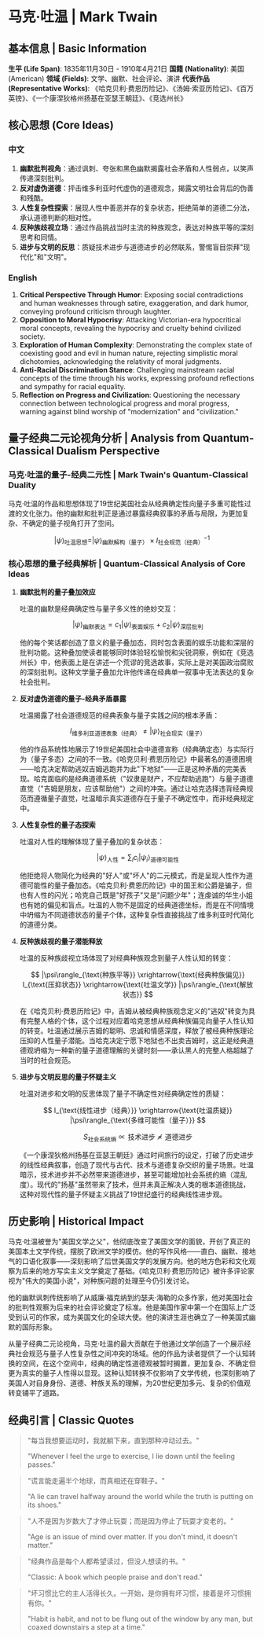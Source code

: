 # 马克·吐温 | Mark Twain

## 基本信息 | Basic Information

**生平 (Life Span)**: 1835年11月30日 - 1910年4月21日
**国籍 (Nationality)**: 美国 (American)
**领域 (Fields)**: 文学、幽默、社会评论、演讲
**代表作品 (Representative Works)**: 《哈克贝利·费恩历险记》、《汤姆·索亚历险记》、《百万英镑》、《一个康涅狄格州扬基在亚瑟王朝廷》、《竞选州长》

## 核心思想 (Core Ideas)

### 中文
1. **幽默批判视角**：通过讽刺、夸张和黑色幽默揭露社会矛盾和人性弱点，以笑声传递深刻批判。
2. **反对虚伪道德**：抨击维多利亚时代虚伪的道德观念，揭露文明社会背后的伪善和残酷。
3. **人性复杂性探索**：展现人性中善恶并存的复杂状态，拒绝简单的道德二分法，承认道德判断的相对性。
4. **反种族歧视立场**：通过作品挑战当时主流的种族观念，表达对种族平等的深刻思考和同情。
5. **进步与文明的反思**：质疑技术进步与道德进步的必然联系，警惕盲目崇拜"现代化"和"文明"。

### English
1. **Critical Perspective Through Humor**: Exposing social contradictions and human weaknesses through satire, exaggeration, and dark humor, conveying profound criticism through laughter.
2. **Opposition to Moral Hypocrisy**: Attacking Victorian-era hypocritical moral concepts, revealing the hypocrisy and cruelty behind civilized society.
3. **Exploration of Human Complexity**: Demonstrating the complex state of coexisting good and evil in human nature, rejecting simplistic moral dichotomies, acknowledging the relativity of moral judgments.
4. **Anti-Racial Discrimination Stance**: Challenging mainstream racial concepts of the time through his works, expressing profound reflections and sympathy for racial equality.
5. **Reflection on Progress and Civilization**: Questioning the necessary connection between technological progress and moral progress, warning against blind worship of "modernization" and "civilization."

## 量子经典二元论视角分析 | Analysis from Quantum-Classical Dualism Perspective

### 马克·吐温的量子-经典二元性 | Mark Twain's Quantum-Classical Duality

马克·吐温的作品和思想体现了19世纪美国社会从经典确定性向量子多重可能性过渡的文化张力。他的幽默和批判正是通过暴露经典叙事的矛盾与局限，为更加复杂、不确定的量子视角打开了空间。

$$
|\psi\rangle_{\text{吐温思想}} = |\psi\rangle_{\text{幽默解构（量子）}} \times I_{\text{社会规范（经典）}}^{-1}
$$

### 核心思想的量子经典解析 | Quantum-Classical Analysis of Core Ideas

1. **幽默批判的量子叠加效应**

   吐温的幽默是经典确定性与量子多义性的绝妙交互：

   $$
   |\psi\rangle_{\text{幽默表达}} = c_1|\psi\rangle_{\text{表面娱乐}} + c_2|\psi\rangle_{\text{深层批判}}
   $$

   他的每个笑话都创造了意义的量子叠加态，同时包含表面的娱乐功能和深层的批判功能。这种叠加使读者能够同时体验轻松愉悦和尖锐洞察，例如在《竞选州长》中，他表面上是在讲述一个荒谬的竞选故事，实际上是对美国政治腐败的深刻批判。这种文学量子叠加允许他传递在经典单一叙事中无法表达的复杂社会批判。

2. **反对虚伪道德的量子-经典矛盾暴露**

   吐温揭露了社会道德规范的经典表象与量子实践之间的根本矛盾：

   $$
   I_{\text{维多利亚道德表象（经典）}} \neq |\psi\rangle_{\text{社会现实（量子）}}
   $$

   他的作品系统性地展示了19世纪美国社会中道德宣称（经典确定态）与实际行为（量子多态）之间的不一致。《哈克贝利·费恩历险记》中最著名的道德困境——哈克决定帮助逃奴吉姆逃跑并为此"下地狱"——正是这种矛盾的完美表现。哈克面临的是经典道德系统（"奴隶是财产，不应帮助逃跑"）与量子道德直觉（"吉姆是朋友，应该帮助他"）之间的冲突。通过让哈克选择违背经典规范而遵循量子直觉，吐温暗示真实道德存在于量子不确定性中，而非经典规定中。

3. **人性复杂性的量子态探索**

   吐温对人性的理解体现了量子叠加的复杂状态：

   $$
   |\psi\rangle_{\text{人性}} = \sum_i c_i|\psi_i\rangle_{\text{道德可能性}}
   $$

   他拒绝将人物简化为经典的"好人"或"坏人"的二元模式，而是呈现人性作为道德可能性的量子叠加态。《哈克贝利·费恩历险记》中的国王和公爵是骗子，但也有人性的闪光；哈克自己既是"好孩子"又是"问题少年"；连虔诚的华生小姐也有她的偏见和盲点。吐温的人物不是固定的经典道德坐标，而是在不同情境中坍缩为不同道德状态的量子个体，这种复杂性直接挑战了维多利亚时代简化的道德分类。

4. **反种族歧视的量子潜能释放**

   吐温的反种族歧视立场体现了对经典种族观念到量子人性认知的转变：

   $$
   |\psi\rangle_{\text{种族平等}} \xrightarrow{\text{经典种族偏见}} I_{\text{压抑状态}} \xrightarrow{\text{吐温文学}} |\psi\rangle_{\text{解放状态}}
   $$

   在《哈克贝利·费恩历险记》中，吉姆从被经典种族观念定义的"逃奴"转变为具有完整人格的个体，这个过程对应着哈克思想从经典种族偏见向量子人性认知的转变。吐温通过展示吉姆的聪明、忠诚和情感深度，释放了被经典种族理论压抑的人性量子潜能。当哈克决定宁愿下地狱也不出卖吉姆时，这正是经典道德观坍缩为一种新的量子道德理解的关键时刻——承认黑人的完整人格超越了当时的社会规范。

5. **进步与文明反思的量子怀疑主义**

   吐温对进步和文明的反思体现了量子不确定性对经典确定性的质疑：

   $$
   I_{\text{线性进步（经典）}} \xrightarrow{\text{吐温质疑}} |\psi\rangle_{\text{多维可能性（量子）}}
   $$

   $$
   S_{\text{社会系统熵}} \propto \text{技术进步} \not\propto \text{道德进步}
   $$

   《一个康涅狄格州扬基在亚瑟王朝廷》通过时间旅行的设定，打破了历史进步的线性经典叙事，创造了现代与古代、技术与道德复杂交织的量子场景。吐温暗示，技术进步并不必然带来道德进步，甚至可能增加社会系统的熵（混乱度）。现代的"扬基"虽然带来了技术，但并未真正解决人类的根本道德挑战，这种对现代性的量子怀疑主义挑战了19世纪盛行的经典线性进步观。

## 历史影响 | Historical Impact

马克·吐温被誉为"美国文学之父"，他彻底改变了美国文学的面貌，开创了真正的美国本土文学传统，摆脱了欧洲文学的模仿。他的写作风格——直白、幽默、接地气的口语化叙事——深刻影响了后世美国文学的发展方向。他的地方色彩和文化观察为后来的地方写实主义文学奠定了基础。《哈克贝利·费恩历险记》被许多评论家视为"伟大的美国小说"，对种族问题的处理至今仍引发讨论。

他的幽默讽刺传统影响了从威廉·福克纳到约瑟夫·海勒的众多作家，他对美国社会的批判性观察为后来的社会评论奠定了标准。他是美国作家中第一个在国际上广泛受到认可的作家，成为美国文化的全球大使。他的演讲生涯也确立了一种美国式幽默的国际形象。

从量子经典二元论视角，马克·吐温的最大贡献在于他通过文学创造了一个展示经典社会规范与量子人性复杂性之间冲突的场域。他的作品为读者提供了一个认知转换的空间，在这个空间中，经典的确定性道德观被暂时搁置，更加复杂、不确定但更为真实的量子人性得以显现。这种认知转换不仅影响了文学传统，也深刻影响了美国人对自身身份、道德、种族关系的理解，为20世纪更加多元、复杂的价值观转变铺平了道路。

## 经典引言 | Classic Quotes

> "每当我想要运动时，我就躺下来，直到那种冲动过去。"
>
> "Whenever I feel the urge to exercise, I lie down until the feeling passes."

> "谎言能走遍半个地球，而真相还在穿鞋子。"
>
> "A lie can travel halfway around the world while the truth is putting on its shoes."

> "人不是因为岁数大了才停止玩耍；而是因为停止了玩耍才变老的。"
>
> "Age is an issue of mind over matter. If you don't mind, it doesn't matter."

> "经典作品是每个人都希望读过，但没人想读的书。"
>
> "Classic: A book which people praise and don't read."

> "坏习惯比它的主人活得长久。一开始，是你拥有坏习惯，接着是坏习惯拥有你。"
>
> "Habit is habit, and not to be flung out of the window by any man, but coaxed downstairs a step at a time."